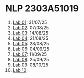 # NLP 2303A51019
1. [Lab 01](https://github.com/2303a51019/NLP/blob/main/NLP_LAB_01.ipynb): 31/07/25
2. [Lab 02](https://github.com/2303a51019/NLP/blob/main/NLP_LAB_O2.ipynb): 07/08/25
3. [Lab 03](https://github.com/2303a51019/NLP/blob/main/NLP_LAB_O3.ipynb): 14/08/25
4. [Lab 04](https://github.com/2303a51019/NLP/blob/main/NLP_LAB_O4.ipynb): 21/08/25
5. [Lab 05](https://github.com/2303a51019/NLP/blob/main/NLP_LAB_O5.ipynb): 28/08/25
6. [Lab 06](https://github.com/2303a51019/NLP/blob/main/NLP_LAB_O6.ipynb): 04/09/25
7. [Lab 07](https://github.com/2303a51019/NLP/blob/main/NLP_LAB_O7.ipynb): 11/09/25
8. [Lab 08](https://github.com/2303a51019/NLP/blob/main/NLP_LAB_O8.ipynb): 25/09/25
9. [Lab 09](https://github.com/2303a51019/NLP/blob/main/NLP_LAB_O9.ipynb): 08/10/25
10. [Lab 10](https://github.com/2303a51019/NLP/blob/main/NLP_LAB_10.ipynb):
